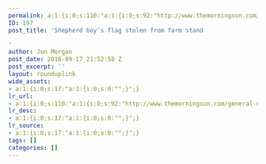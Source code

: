 ```yaml
---
permalink: a:1:{i:0;s:110:"a:1:{i:0;s:92:"http://www.themorningsun.com/general-news/20160915/shepherd-boys-flag-stolen-from-farm-stand";}";}
ID: 197
post_title: 'Shepherd boy’s flag stolen from farm stand

'
author: Jon Morgan
post_date: 2016-09-17 21:52:58 Z
post_excerpt: ''
layout: rounduplink
wide_assets:
- a:1:{i:0;s:17:"a:1:{i:0;s:0:"";}";}
lr_url:
- a:1:{i:0;s:110:"a:1:{i:0;s:92:"http://www.themorningsun.com/general-news/20160915/shepherd-boys-flag-stolen-from-farm-stand";}";}
lr_desc:
- a:1:{i:0;s:17:"a:1:{i:0;s:0:"";}";}
lr_source:
- a:1:{i:0;s:17:"a:1:{i:0;s:0:"";}";}
tags: []
categories: []
---
```


